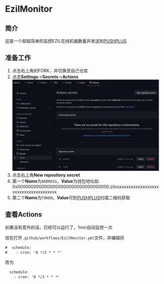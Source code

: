 # EzilMonitor
## 简介
这是一个超级简单的监控EZIL在线机器数量并发送到[PUSHPLUS](https://www.pushplus.plus)

## 准备工作
1. 点击右上角的FORK，并切换至自己仓库
2. 点击**Settings**->**Secrets**->**Actions**
   ![Secrets](img/1.jpg)
3. 点击右上角**New repository secret**
4. 第一个**Name**为`ADDRESS`，**Value**为钱包地址如
   0x0000000000000000000000000000000000.zilxxxxxxxxxxxxxxxxxxxxxxxxxxxxxxxxxxxxxx
5. 第二个**Name**为`TOKEN`，**Value**可到[PUSHPLUS](https://www.pushplus.plus/push1.html)扫描二维码获取

## 查看Actions
如果没有意外的话，已经可以运行了，1min自动监控一次

现在打开`.github/workflows/EzilMonitor.yml`文件，并编辑将
```
#  schedule:
#    - cron: '0 */2 * * *'
```
改为
```
  schedule:
    - cron: '0 */2 * * *'
```
   
   

